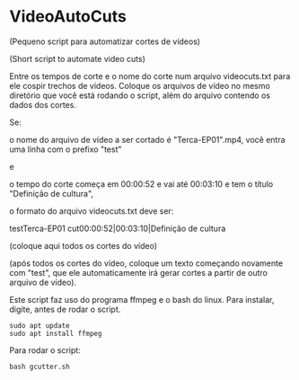 # VideoAutoCuts
(Pequeno script para automatizar cortes de vídeos)

(Short script to automate video cuts)


Entre os tempos de corte e o nome do corte num arquivo videocuts.txt para ele cospir trechos de vídeos.
Coloque os arquivos de vídeo no mesmo diretório que você está rodando o script, além do arquivo contendo os dados dos cortes.

Se:

o nome do arquivo de vídeo a ser cortado é "Terca-EP01".mp4, você entra uma linha com o prefixo "test"

e

o tempo do corte começa em 00:00:52 e vai até 00:03:10 e tem o título "Definição de cultura",

o formato do arquivo videocuts.txt deve ser:

testTerca-EP01
cut00:00:52|00:03:10|Definição de cultura

(coloque aqui todos os cortes do vídeo)

(após todos os cortes do vídeo, coloque um texto começando novamente com "test", que ele automaticamente irá gerar cortes a partir de outro arquivo de vídeo).

Este script faz uso do programa ffmpeg e o bash do linux. Para instalar, digite, antes de rodar o script.

````
sudo apt update
sudo apt install ffmpeg
````

Para rodar o script:

````
bash gcutter.sh
````
